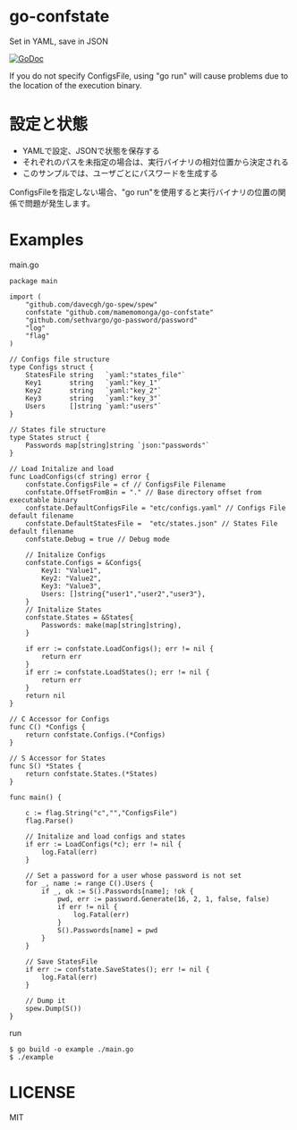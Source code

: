 # go-confstate

Set in YAML, save in JSON

[![GoDoc](https://godoc.org/github.com/mamemomonga/go-confstate?status.svg)](https://godoc.org/github.com/mamemomonga/go-confstate)

If you do not specify ConfigsFile, using "go run" will cause problems due to the location of the execution binary.

# 設定と状態

* YAMLで設定、JSONで状態を保存する
* それぞれのパスを未指定の場合は、実行バイナリの相対位置から決定される
* このサンプルでは、ユーザごとにパスワードを生成する

ConfigsFileを指定しない場合、"go run"を使用すると実行バイナリの位置の関係で問題が発生します。

# Examples

main.go

	package main
	
	import (
		"github.com/davecgh/go-spew/spew"
		confstate "github.com/mamemomonga/go-confstate"
		"github.com/sethvargo/go-password/password"
		"log"
		"flag"
	)
	
	// Configs file structure
	type Configs struct {
		StatesFile string   `yaml:"states_file"`
		Key1       string   `yaml:"key_1"`
		Key2       string   `yaml:"key_2"`
		Key3       string   `yaml:"key_3"`
		Users      []string `yaml:"users"`
	}
	
	// States file structure
	type States struct {
		Passwords map[string]string `json:"passwords"`
	}
	
	// Load Initalize and load
	func LoadConfigs(cf string) error {
		confstate.ConfigsFile = cf // ConfigsFile Filename
		confstate.OffsetFromBin = "." // Base directory offset from executable binary
		confstate.DefaultConfigsFile = "etc/configs.yaml" // Configs File default filename
		confstate.DefaultStatesFile =  "etc/states.json" // States File default filename
		confstate.Debug = true // Debug mode
	
		// Initalize Configs
		confstate.Configs = &Configs{
			Key1: "Value1",
			Key2: "Value2",
			Key3: "Value3",
			Users: []string{"user1","user2","user3"},
		}
		// Initalize States
		confstate.States = &States{
			Passwords: make(map[string]string),
		}
	
		if err := confstate.LoadConfigs(); err != nil {
			return err
		}
		if err := confstate.LoadStates(); err != nil {
			return err
		}
		return nil
	}
	
	// C Accessor for Configs
	func C() *Configs {
		return confstate.Configs.(*Configs)
	}
	
	// S Accessor for States
	func S() *States {
		return confstate.States.(*States)
	}
	
	func main() {
	
		c := flag.String("c","","ConfigsFile")
		flag.Parse()
	
		// Initalize and load configs and states
		if err := LoadConfigs(*c); err != nil {
			log.Fatal(err)
		}
	
		// Set a password for a user whose password is not set
		for _, name := range C().Users {
			if _, ok := S().Passwords[name]; !ok {
				pwd, err := password.Generate(16, 2, 1, false, false)
				if err != nil {
					log.Fatal(err)
				}
				S().Passwords[name] = pwd
			}
		}
	
		// Save StatesFile
		if err := confstate.SaveStates(); err != nil {
			log.Fatal(err)
		}
	
		// Dump it
		spew.Dump(S())
	}

run

	$ go build -o example ./main.go
	$ ./example

# LICENSE

MIT

